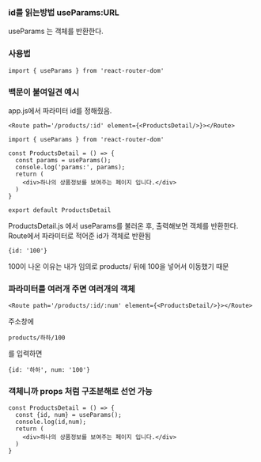 ### id를 읽는방법 useParams:URL

useParams 는 객체를 반환한다.

### 사용법

    import { useParams } from 'react-router-dom'

### 백문이 불여일견 예시

app.js에서 파라미터 id를 정해줬음.


    <Route path='/products/:id' element={<ProductsDetail/>}></Route>

    import { useParams } from 'react-router-dom'

    const ProductsDetail = () => {
      const params = useParams();
      console.log('params:', params);
      return (
        <div>하나의 상품정보를 보여주는 페이지 입니다.</div>
      )
    }

    export default ProductsDetail

ProductsDetail.js 에서 useParams를 불러온 후, 출력해보면 객체를 반환한다. Route에서 파라미터로 적어준 id가 객체로 반환됨

    {id: '100'}

100이 나온 이유는 내가 임의로 products/ 뒤에 100을 넣어서 이동했기 때문

### 파라미터를 여러개 주면 여러개의 객체

    <Route path='/products/:id/:num' element={<ProductsDetail/>}></Route>

주소창에 

    products/하하/100 

를 입력하면

    {id: '하하', num: '100'}


### 객체니까 props 처럼 구조분해로 선언 가능

    const ProductsDetail = () => {
      const {id, num} = useParams();
      console.log(id,num);
      return (
        <div>하나의 상품정보를 보여주는 페이지 입니다.</div>
      )
    }